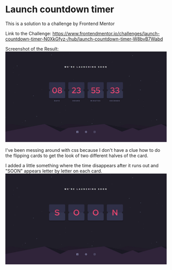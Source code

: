 # Launch countdown timer
This is a solution to a challenge by Frontend Mentor

Link to the Challenge: https://www.frontendmentor.io/challenges/launch-countdown-timer-N0XkGfyz-/hub/launch-countdown-timer-W8bvB7Wabd

Screenshot of the Result:
![Screenshot](https://github.com/mkroel/Launch-countdown-timer/blob/main/images/screenshots/result.jpg)

I've been messing around with css because I don't have a clue how to do the flipping cards to get the look of two different halves of the card.

I added a little something where the time disappears after it runs out and "SOON" appears letter by letter on each card.
![TimerRanOut](https://github.com/mkroel/Launch-countdown-timer/blob/main/images/screenshots/soon.jpg)
